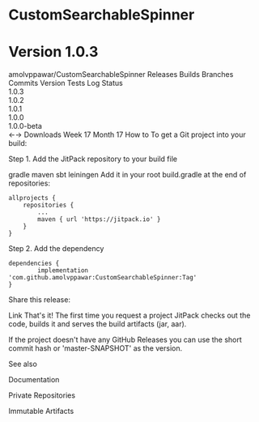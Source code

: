 # CustomSearchableSpinner
# Version 1.0.3

amolvppawar/CustomSearchableSpinner
Releases
Builds
Branches
Commits
Version		Tests	Log	Status	
1.0.3					
1.0.2					
1.0.1					
1.0.0					
1.0.0-beta					
←→
Downloads
Week	17
Month	17
How to
To get a Git project into your build:

Step 1. Add the JitPack repository to your build file

gradle
maven
sbt
leiningen
Add it in your root build.gradle at the end of repositories:

	allprojects {
		repositories {
			...
			maven { url 'https://jitpack.io' }
		}
	}
Step 2. Add the dependency

	dependencies {
	        implementation 'com.github.amolvppawar:CustomSearchableSpinner:Tag'
	}
Share this release:

Link
That's it! The first time you request a project JitPack checks out the code, builds it and serves the build artifacts (jar, aar).

If the project doesn't have any GitHub Releases you can use the short commit hash or 'master-SNAPSHOT' as the version.

See also

Documentation

Private Repositories

Immutable Artifacts


